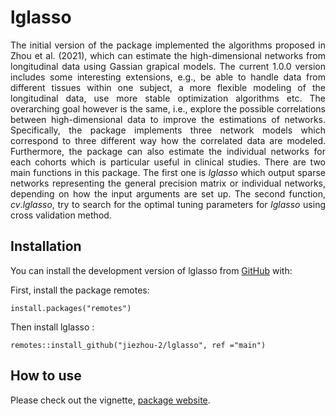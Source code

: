 
<!-- README.md is generated from README.Rmd. Please edit that file -->

# lglasso

<!-- badges: start -->
<!-- badges: end -->

<div style="text-align: justify">

The initial version of the package implemented the algorithms proposed
in Zhou et al. (2021), which can estimate the high-dimensional networks
from longitudinal data using Gassian grapical models. The current 1.0.0
version includes some interesting extensions, e.g., be able to handle
data from different tissues within one subject, a more flexible modeling
of the longitudinal data, use more stable optimization algorithms etc.
The overarching goal however is the same, i.e., explore the possible
correlations between high-dimensional data to improve the estimations of
networks. Specifically, the package implements three network models
which correspond to three different way how the correlated data are
modeled. Furthermore, the package can also estimate the individual
networks for each cohorts which is particular useful in clinical
studies. There are two main functions in this package. The first one is
$lglasso$ which output sparse networks representing the general
precision matrix or individual networks, depending on how the input
arguments are set up. The second function, $cv.lglasso$, try to search
for the optimal tuning parameters for $lglasso$ using cross validation
method.

</div>

## Installation

You can install the development version of lglasso from
[GitHub](https://github.com/) with:

First, install the package remotes:

    install.packages("remotes")

Then install lglasso :

    remotes::install_github("jiezhou-2/lglasso", ref ="main") 

## How to use

Please check out the vignette, [package
website](https://jiezhou-2.github.io/lglasso/).
